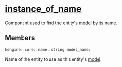 # [instance_of_name](instance_of_name.hpp)

Component used to find the entity's [model](model.md) by its name.

## Members

```cpp
kengine::core::name::string model_name;
```

Name of the entity to use as this entity's [model](model.md).